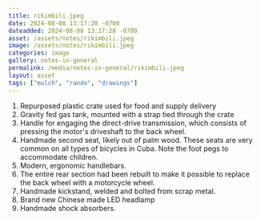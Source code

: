 ```yaml
---
title: rikimbili.jpeg
date: 2024-08-08 13:17:28 -0700
dateadded: 2024-08-08 13:17:28 -0700
asset: /assets/notes/rikimbili.jpeg
image: /assets/notes/rikimbili.jpeg
categories: image
gallery: notes-in-general
permalink: /media/notes-in-general/rikimbili-jpeg
layout: asset
tags: ["mulch", "rando", "drawings"]
--- 
```



1. Repurposed plastic crate used for food and supply delivery
2. Gravity fed gas tank, mounted with a strap tied through the crate
3. Handle for engaging the direct-drive transmission, which consists of pressing the motor's driveshaft to the back wheel.
4. Handmade second seat, likely out of palm wood. These seats are very common on all types of bicycles in Cuba. Note the foot pegs to accommodate children.
5. Modern, ergonomic handlebars.
6. The entire rear section had been rebuilt to make it possible to replace the back wheel with a motorcycle wheel.
7. Handmade kickstand, welded and bolted from scrap metal.
8. Brand new Chinese made LED headlamp
9. Handmade shock absorbers.